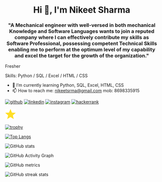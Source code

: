 <h1 align="center">Hi 👋, I'm Nikeet Sharma</h1>
<h3 align="center">"A Mechanical engineer with well-versed in both mechanical Knowledge and Software Languages wants to join a reputed company where I can effectively contribute my skills as Software Professional, possessing competent Technical Skills enabling me to perform at the optimum level of my capability and excel the target for the growth of the organization."</h3>

Fresher

Skills: Python / SQL / Excel / HTML / CSS

- 🌱 I’m currently learning Python, SQL, Excel, HTML, CSS 
- 📫 How to reach me: nikeetsrma@gmail.com mob: 8698335915 


[<img src='https://cdn.jsdelivr.net/npm/simple-icons@3.0.1/icons/github.svg' alt='github' height='40'>](https://github.com/nikerock)  [<img src='https://cdn.jsdelivr.net/npm/simple-icons@3.0.1/icons/linkedin.svg' alt='linkedin' height='40'>](https://www.linkedin.com/in/https://www.linkedin.com/in/nikeet-sharma-6b801815b//)  [<img src='https://cdn.jsdelivr.net/npm/simple-icons@3.0.1/icons/instagram.svg' alt='instagram' height='40'>](https://www.instagram.com/https://www.instagram.com/nikeetsharma//)  [<img src='https://cdn.jsdelivr.net/npm/simple-icons@3.0.1/icons/hackerrank.svg' alt='hackerrank' height='40'>](https://www.hackerrank.com/nikeetsrma?hr_r=1)  

<a href='https://stars.github.com/'><img src='https://raw.githubusercontent.com/acervenky/animated-github-badges/master/assets/starbadge.gif' width='35' height='35'></a> 

[![trophy](https://github-profile-trophy.vercel.app/?username=nikerock)](https://github.com/ryo-ma/github-profile-trophy)

[![Top Langs](https://github-readme-stats.vercel.app/api/top-langs/?username=nikerock)](https://github.com/anuraghazra/github-readme-stats)

![GitHub stats](https://github-readme-stats.vercel.app/api?username=nikerock&show_icons=true)  

![GitHub Activity Graph](https://activity-graph.herokuapp.com/graph?username=nikerock)  

![GitHub metrics](https://metrics.lecoq.io/nikerock)  

![GitHub streak stats](https://github-readme-streak-stats.herokuapp.com/?user=nikerock)  

